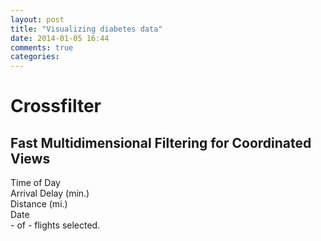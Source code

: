 ```yaml
---
layout: post
title: "Visualizing diabetes data"
date: 2014-01-05 16:44
comments: true
categories: 
---
```


<link rel="stylesheet" type="text/css" href="/stylesheets/diabetes.css">
<script type="text/javascript" src="/javascripts/crossfilter.v1.min.js"></script>
<script src="http://d3js.org/d3.v3.min.js"></script>

<div id="body">
<h1>Crossfilter</h1>

<h2>Fast Multidimensional Filtering for Coordinated Views</h2>

<div id="charts">
  <div id="hour-chart" class="chart">
    <div class="title">Time of Day</div>
  </div>
  <div id="delay-chart" class="chart">
    <div class="title">Arrival Delay (min.)</div>
  </div>
  <div id="distance-chart" class="chart">
    <div class="title">Distance (mi.)</div>
  </div>
  <div id="date-chart" class="chart">
    <div class="title">Date</div>
  </div>
</div>
<aside id="totals"><span id="active">-</span> of <span id="total">-</span> flights selected.</aside>

<div id="lists">
  <div id="flight-list" class="list"></div>
</div>
</div>

<script>
// (It's CSV, but GitHub Pages only gzip's JSON at the moment.)
d3.csv("/assets/flights-3m.json", function(error, flights) {

  // Various formatters.
  var formatNumber = d3.format(",d"),
      formatChange = d3.format("+,d"),
      formatDate = d3.time.format("%B %d, %Y"),
      formatTime = d3.time.format("%I:%M %p");

  // A nest operator, for grouping the flight list.
  var nestByDate = d3.nest()
      .key(function(d) { return d3.time.day(d.date); });

  // A little coercion, since the CSV is untyped.
  flights.forEach(function(d, i) {
    d.index = i;
    d.date = parseDate(d.date);
    d.delay = +d.delay;
    d.distance = +d.distance;
  });

  // Create the crossfilter for the relevant dimensions and groups.
  var flight = crossfilter(flights),
      all = flight.groupAll(),
      date = flight.dimension(function(d) { return d.date; }),
      dates = date.group(d3.time.day),
      hour = flight.dimension(function(d) { return d.date.getHours() + d.date.getMinutes() / 60; }),
      hours = hour.group(Math.floor),
      delay = flight.dimension(function(d) { return Math.max(-60, Math.min(149, d.delay)); }),
      delays = delay.group(function(d) { return Math.floor(d / 10) * 10; }),
      distance = flight.dimension(function(d) { return Math.min(1999, d.distance); }),
      distances = distance.group(function(d) { return Math.floor(d / 50) * 50; });

  var charts = [

    barChart()
        .dimension(hour)
        .group(hours)
      .x(d3.scale.linear()
        .domain([0, 24])
        .rangeRound([0, 10 * 24])),

    barChart()
        .dimension(delay)
        .group(delays)
      .x(d3.scale.linear()
        .domain([-60, 150])
        .rangeRound([0, 10 * 21])),

    barChart()
        .dimension(distance)
        .group(distances)
      .x(d3.scale.linear()
        .domain([0, 2000])
        .rangeRound([0, 10 * 40])),

    barChart()
        .dimension(date)
        .group(dates)
        .round(d3.time.day.round)
      .x(d3.time.scale()
        .domain([new Date(2001, 0, 1), new Date(2001, 3, 1)])
        .rangeRound([0, 10 * 90]))
        .filter([new Date(2001, 1, 1), new Date(2001, 2, 1)])

  ];

  // Given our array of charts, which we assume are in the same order as the
  // .chart elements in the DOM, bind the charts to the DOM and render them.
  // We also listen to the chart's brush events to update the display.
  var chart = d3.selectAll(".chart")
      .data(charts)
      .each(function(chart) { chart.on("brush", renderAll).on("brushend", renderAll); });

  // Render the initial lists.
  var list = d3.selectAll(".list")
      .data([flightList]);

  // Render the total.
  d3.selectAll("#total")
      .text(formatNumber(flight.size()));

  renderAll();

  // Renders the specified chart or list.
  function render(method) {
    d3.select(this).call(method);
  }

  // Whenever the brush moves, re-rendering everything.
  function renderAll() {
    chart.each(render);
    list.each(render);
    d3.select("#active").text(formatNumber(all.value()));
  }

  // Like d3.time.format, but faster.
  function parseDate(d) {
    return new Date(2001,
        d.substring(0, 2) - 1,
        d.substring(2, 4),
        d.substring(4, 6),
        d.substring(6, 8));
  }

  window.filter = function(filters) {
    filters.forEach(function(d, i) { charts[i].filter(d); });
    renderAll();
  };

  window.reset = function(i) {
    charts[i].filter(null);
    renderAll();
  };

  function flightList(div) {
    var flightsByDate = nestByDate.entries(date.top(40));

    div.each(function() {
      var date = d3.select(this).selectAll(".date")
          .data(flightsByDate, function(d) { return d.key; });

      date.enter().append("div")
          .attr("class", "date")
        .append("div")
          .attr("class", "day")
          .text(function(d) { return formatDate(d.values[0].date); });

      date.exit().remove();

      var flight = date.order().selectAll(".flight")
          .data(function(d) { return d.values; }, function(d) { return d.index; });

      var flightEnter = flight.enter().append("div")
          .attr("class", "flight");

      flightEnter.append("div")
          .attr("class", "time")
          .text(function(d) { return formatTime(d.date); });

      flightEnter.append("div")
          .attr("class", "origin")
          .text(function(d) { return d.origin; });

      flightEnter.append("div")
          .attr("class", "destination")
          .text(function(d) { return d.destination; });

      flightEnter.append("div")
          .attr("class", "distance")
          .text(function(d) { return formatNumber(d.distance) + " mi."; });

      flightEnter.append("div")
          .attr("class", "delay")
          .classed("early", function(d) { return d.delay < 0; })
          .text(function(d) { return formatChange(d.delay) + " min."; });

      flight.exit().remove();

      flight.order();
    });
  }

  function barChart() {
    if (!barChart.id) barChart.id = 0;

    var margin = {top: 10, right: 10, bottom: 20, left: 10},
        x,
        y = d3.scale.linear().range([100, 0]),
        id = barChart.id++,
        axis = d3.svg.axis().orient("bottom"),
        brush = d3.svg.brush(),
        brushDirty,
        dimension,
        group,
        round;

    function chart(div) {
      var width = x.range()[1],
          height = y.range()[0];

      y.domain([0, group.top(1)[0].value]);

      div.each(function() {
        var div = d3.select(this),
            g = div.select("g");

        // Create the skeletal chart.
        if (g.empty()) {
          div.select(".title").append("a")
              .attr("href", "javascript:reset(" + id + ")")
              .attr("class", "reset")
              .text("reset")
              .style("display", "none");

          g = div.append("svg")
              .attr("width", width + margin.left + margin.right)
              .attr("height", height + margin.top + margin.bottom)
            .append("g")
              .attr("transform", "translate(" + margin.left + "," + margin.top + ")");

          g.append("clipPath")
              .attr("id", "clip-" + id)
            .append("rect")
              .attr("width", width)
              .attr("height", height);

          g.selectAll(".bar")
              .data(["background", "foreground"])
            .enter().append("path")
              .attr("class", function(d) { return d + " bar"; })
              .datum(group.all());

          g.selectAll(".foreground.bar")
              .attr("clip-path", "url(#clip-" + id + ")");

          g.append("g")
              .attr("class", "axis")
              .attr("transform", "translate(0," + height + ")")
              .call(axis);

          // Initialize the brush component with pretty resize handles.
          var gBrush = g.append("g").attr("class", "brush").call(brush);
          gBrush.selectAll("rect").attr("height", height);
          gBrush.selectAll(".resize").append("path").attr("d", resizePath);
        }

        // Only redraw the brush if set externally.
        if (brushDirty) {
          brushDirty = false;
          g.selectAll(".brush").call(brush);
          div.select(".title a").style("display", brush.empty() ? "none" : null);
          if (brush.empty()) {
            g.selectAll("#clip-" + id + " rect")
                .attr("x", 0)
                .attr("width", width);
          } else {
            var extent = brush.extent();
            g.selectAll("#clip-" + id + " rect")
                .attr("x", x(extent[0]))
                .attr("width", x(extent[1]) - x(extent[0]));
          }
        }

        g.selectAll(".bar").attr("d", barPath);
      });

      function barPath(groups) {
        var path = [],
            i = -1,
            n = groups.length,
            d;
        while (++i < n) {
          d = groups[i];
          path.push("M", x(d.key), ",", height, "V", y(d.value), "h9V", height);
        }
        return path.join("");
      }

      function resizePath(d) {
        var e = +(d == "e"),
            x = e ? 1 : -1,
            y = height / 3;
        return "M" + (.5 * x) + "," + y
            + "A6,6 0 0 " + e + " " + (6.5 * x) + "," + (y + 6)
            + "V" + (2 * y - 6)
            + "A6,6 0 0 " + e + " " + (.5 * x) + "," + (2 * y)
            + "Z"
            + "M" + (2.5 * x) + "," + (y + 8)
            + "V" + (2 * y - 8)
            + "M" + (4.5 * x) + "," + (y + 8)
            + "V" + (2 * y - 8);
      }
    }

    brush.on("brushstart.chart", function() {
      var div = d3.select(this.parentNode.parentNode.parentNode);
      div.select(".title a").style("display", null);
    });

    brush.on("brush.chart", function() {
      var g = d3.select(this.parentNode),
          extent = brush.extent();
      if (round) g.select(".brush")
          .call(brush.extent(extent = extent.map(round)))
        .selectAll(".resize")
          .style("display", null);
      g.select("#clip-" + id + " rect")
          .attr("x", x(extent[0]))
          .attr("width", x(extent[1]) - x(extent[0]));
      dimension.filterRange(extent);
    });

    brush.on("brushend.chart", function() {
      if (brush.empty()) {
        var div = d3.select(this.parentNode.parentNode.parentNode);
        div.select(".title a").style("display", "none");
        div.select("#clip-" + id + " rect").attr("x", null).attr("width", "100%");
        dimension.filterAll();
      }
    });

    chart.margin = function(_) {
      if (!arguments.length) return margin;
      margin = _;
      return chart;
    };

    chart.x = function(_) {
      if (!arguments.length) return x;
      x = _;
      axis.scale(x);
      brush.x(x);
      return chart;
    };

    chart.y = function(_) {
      if (!arguments.length) return y;
      y = _;
      return chart;
    };

    chart.dimension = function(_) {
      if (!arguments.length) return dimension;
      dimension = _;
      return chart;
    };

    chart.filter = function(_) {
      if (_) {
        brush.extent(_);
        dimension.filterRange(_);
      } else {
        brush.clear();
        dimension.filterAll();
      }
      brushDirty = true;
      return chart;
    };

    chart.group = function(_) {
      if (!arguments.length) return group;
      group = _;
      return chart;
    };

    chart.round = function(_) {
      if (!arguments.length) return round;
      round = _;
      return chart;
    };

    return d3.rebind(chart, brush, "on");
  }
});

</script>
